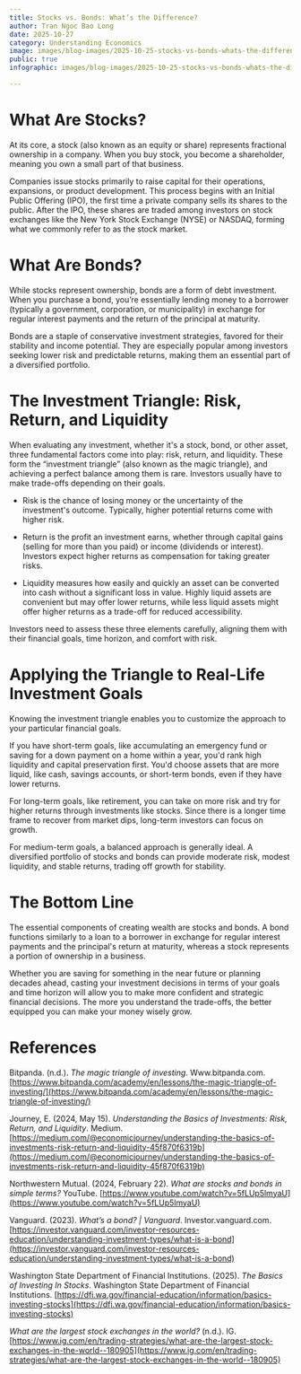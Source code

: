 ```yaml
---
title: Stocks vs. Bonds: What’s the Difference?
author: Tran Ngoc Bao Long
date: 2025-10-27
category: Understanding Economics
image: images/blog-images/2025-10-25-stocks-vs-bonds-whats-the-difference/post-image.png
public: true
infographic: images/blog-images/2025-10-25-stocks-vs-bonds-whats-the-difference/infographic.png

---
```


# What Are Stocks?

At its core, a stock (also known as an equity or share) represents fractional ownership in a company. When you buy stock, you become a shareholder, meaning you own a small part of that business.

Companies issue stocks primarily to raise capital for their operations, expansions, or product development. This process begins with an Initial Public Offering (IPO), the first time a private company sells its shares to the public. After the IPO, these shares are traded among investors on stock exchanges like the New York Stock Exchange (NYSE) or NASDAQ, forming what we commonly refer to as the stock market.

# What Are Bonds?

While stocks represent ownership, bonds are a form of debt investment. When you purchase a bond, you’re essentially lending money to a borrower (typically a government, corporation, or municipality) in exchange for regular interest payments and the return of the principal at maturity.

Bonds are a staple of conservative investment strategies, favored for their stability and income potential. They are especially popular among investors seeking lower risk and predictable returns, making them an essential part of a diversified portfolio.

# The Investment Triangle: Risk, Return, and Liquidity

When evaluating any investment, whether it's a stock, bond, or other asset, three fundamental factors come into play: risk, return, and liquidity. These form the “investment triangle” (also known as the magic triangle), and achieving a perfect balance among them is rare. Investors usually have to make trade-offs depending on their goals.

* Risk is the chance of losing money or the uncertainty of the investment's outcome. Typically, higher potential returns come with higher risk.

* Return is the profit an investment earns, whether through capital gains (selling for more than you paid) or income (dividends or interest). Investors expect higher returns as compensation for taking greater risks.

* Liquidity measures how easily and quickly an asset can be converted into cash without a significant loss in value. Highly liquid assets are convenient but may offer lower returns, while less liquid assets might offer higher returns as a trade-off for reduced accessibility.

Investors need to assess these three elements carefully, aligning them with their financial goals, time horizon, and comfort with risk.

# Applying the Triangle to Real-Life Investment Goals

Knowing the investment triangle enables you to customize the approach to your particular financial goals.

If you have short-term goals, like accumulating an emergency fund or saving for a down payment on a home within a year, you'd rank high liquidity and capital preservation first. You'd choose assets that are more liquid, like cash, savings accounts, or short-term bonds, even if they have lower returns.

For long-term goals, like retirement, you can take on more risk and try for higher returns through investments like stocks. Since there is a longer time frame to recover from market dips, long-term investors can focus on growth.

For medium-term goals, a balanced approach is generally ideal. A diversified portfolio of stocks and bonds can provide moderate risk, modest liquidity, and stable returns, trading off growth for stability.

# The Bottom Line

The essential components of creating wealth are stocks and bonds. A bond functions similarly to a loan to a borrower in exchange for regular interest payments and the principal's return at maturity, whereas a stock represents a portion of ownership in a business.

Whether you are saving for something in the near future or planning decades ahead, casting your investment decisions in terms of your goals and time horizon will allow you to make more confident and strategic financial decisions. The more you understand the trade-offs, the better equipped you can make your money wisely grow.

# References

Bitpanda. (n.d.). *The magic triangle of investing*. Www.bitpanda.com. [https://www.bitpanda.com/academy/en/lessons/the-magic-triangle-of-investing/](https://www.bitpanda.com/academy/en/lessons/the-magic-triangle-of-investing/) 

Journey, E. (2024, May 15). *Understanding the Basics of Investments: Risk, Return, and Liquidity*. Medium. [https://medium.com/@economicjourney/understanding-the-basics-of-investments-risk-return-and-liquidity-45f870f6319b](https://medium.com/@economicjourney/understanding-the-basics-of-investments-risk-return-and-liquidity-45f870f6319b)  

Northwestern Mutual. (2024, February 22). *What are stocks and bonds in simple terms?* YouTube. [https://www.youtube.com/watch?v=5fLUp5lmyaU](https://www.youtube.com/watch?v=5fLUp5lmyaU)  

Vanguard. (2023). *What’s a bond? | Vanguard*. Investor.vanguard.com. [https://investor.vanguard.com/investor-resources-education/understanding-investment-types/what-is-a-bond](https://investor.vanguard.com/investor-resources-education/understanding-investment-types/what-is-a-bond)  

Washington State Department of Financial Institutions. (2025). *The Basics of Investing In Stocks*. Washington State Department of Financial Institutions. [https://dfi.wa.gov/financial-education/information/basics-investing-stocks](https://dfi.wa.gov/financial-education/information/basics-investing-stocks)  

*What are the largest stock exchanges in the world?* (n.d.). IG. [https://www.ig.com/en/trading-strategies/what-are-the-largest-stock-exchanges-in-the-world--180905](https://www.ig.com/en/trading-strategies/what-are-the-largest-stock-exchanges-in-the-world--180905)
